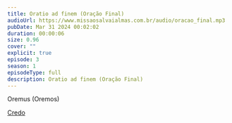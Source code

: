```yaml
---
title: Oratio ad finem (Oração Final)
audioUrl: https://www.missaosalvaialmas.com.br/audio/oracao_final.mp3
pubDate: Mar 31 2024 00:02:02
duration: 00:00:06
size: 0.96
cover: ""
explicit: true
episode: 3
season: 1
episodeType: full
description: Oratio ad finem (Oração Final)
---
```

Oremus (Oremos)


<div class="text-center mt-16">
  <a class="btn btn-accent mt-9" href="/episode/10post">Credo</a>
</div>